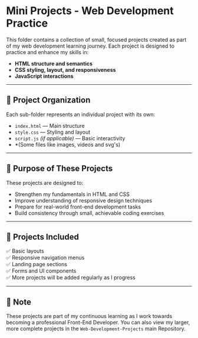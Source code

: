 # Mini Projects - Web Development Practice

This folder contains a collection of small, focused projects created as part of my web development learning journey. Each project is designed to practice and enhance my skills in:

- **HTML structure and semantics**
- **CSS styling, layout, and responsiveness**
- **JavaScript interactions**

---

## 📁 Project Organization

Each sub-folder represents an individual project with its own:

- `index.html` — Main structure
- `style.css` — Styling and layout
- `script.js` *(if applicable)* — Basic interactivity
- *(Some files like images, videos and svg's)

---

## 🚀 Purpose of These Projects

These projects are designed to:

- Strengthen my fundamentals in HTML and CSS
- Improve understanding of responsive design techniques
- Prepare for real-world front-end development tasks
- Build consistency through small, achievable coding exercises

---

## 🎯 Projects Included

✅ Basic layouts  
✅ Responsive navigation menus  
✅ Landing page sections  
✅ Forms and UI components  
✅ More projects will be added regularly as I progress

---

## 📢 Note

These projects are part of my continuous learning as I work towards becoming a professional Front-End Developer. You can also view my larger, more complete projects in the `Web-Development-Projects` main Repository.
